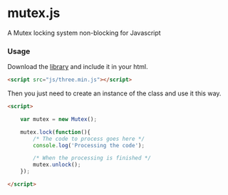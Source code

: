 mutex.js
========

A Mutex locking system non-blocking for Javascript

### Usage ###

Download the [library](https://raw.github.com/DawnAngel/mutex.js/master/mutex.js) and include it in your html.

```html
<script src="js/three.min.js"></script>
```

Then you just need to create an instance of the class and use it this way.

```html
<script>

	var mutex = new Mutex();

	mutex.lock(function(){
		/* The code to process goes here */
		console.log('Processing the code');

		/* When the processing is finished */
		mutex.unlock();
	});

</script>
```